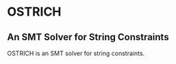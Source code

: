 # OSTRICH
## An SMT Solver for String Constraints

OSTRICH is an SMT solver for string constraints.
